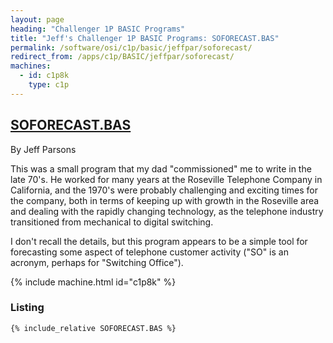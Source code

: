 ```yaml
---
layout: page
heading: "Challenger 1P BASIC Programs"
title: "Jeff's Challenger 1P BASIC Programs: SOFORECAST.BAS"
permalink: /software/osi/c1p/basic/jeffpar/soforecast/
redirect_from: /apps/c1p/BASIC/jeffpar/soforecast/
machines:
  - id: c1p8k
    type: c1p
---
```


## [SOFORECAST.BAS](#listing)

By Jeff Parsons

This was a small program that my dad "commissioned" me to write in the late 70's.  He worked for many years at the
Roseville Telephone Company in California, and the 1970's were probably challenging and exciting times for the company,
both in terms of keeping up with growth in the Roseville area and dealing with the rapidly changing technology, as the
telephone industry transitioned from mechanical to digital switching.

I don't recall the details, but this program appears to be a simple tool for forecasting some aspect of telephone
customer activity ("SO" is an acronym, perhaps for "Switching Office").

{% include machine.html id="c1p8k" %}

### Listing

```bas
{% include_relative SOFORECAST.BAS %}
```

